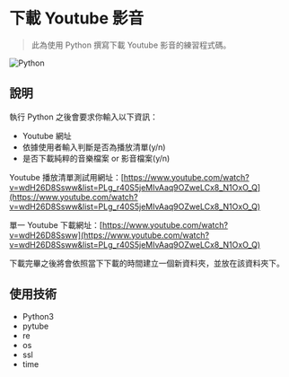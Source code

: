 # 下載 Youtube 影音

> 此為使用 Python 撰寫下載 Youtube 影音的練習程式碼。

![Python](https://user-images.githubusercontent.com/19990752/115986204-acc8d680-a5e1-11eb-9d62-8f6bc256b712.png)

## 說明

執行 Python 之後會要求你輸入以下資訊：

- Youtube 網址
- 依據使用者輸入判斷是否為播放清單(y/n)
- 是否下載純粹的音樂檔案 or 影音檔案(y/n)

Youtube 播放清單測試用網址：[https://www.youtube.com/watch?v=wdH26D8Ssww&list=PLg_r40S5jeMIvAaq9OZweLCx8_N1OxO_Q](https://www.youtube.com/watch?v=wdH26D8Ssww&list=PLg_r40S5jeMIvAaq9OZweLCx8_N1OxO_Q)

單一 Youtube 下載網址：[https://www.youtube.com/watch?v=wdH26D8Ssww](https://www.youtube.com/watch?v=wdH26D8Ssww&list=PLg_r40S5jeMIvAaq9OZweLCx8_N1OxO_Q)

下載完畢之後將會依照當下下載的時間建立一個新資料夾，並放在該資料夾下。

## 使用技術

- Python3
- pytube
- re
- os
- ssl
- time
